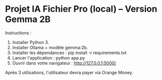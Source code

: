 Projet IA Fichier Pro (local) – Version Gemma 2B
=================================================

Instructions :
1. Installer Python 3.
2. Installer Ollama + modèle gemma:2b.
3. Installer les dépendances :
   pip install -r requirements.txt
4. Lancer l'application :
   python app.py
5. Ouvrir dans votre navigateur :
   http://127.0.0.1:5000/

Après 3 utilisations, l'utilisateur devra payer via Orange Money.
